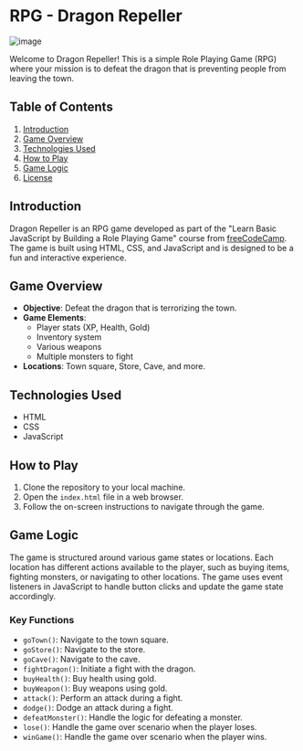 # RPG - Dragon Repeller
![image](https://github.com/YorkieDev/DragonRepellerRPG/assets/42919623/4f1d252e-8870-4025-be28-8df702748171)


Welcome to Dragon Repeller! This is a simple Role Playing Game (RPG) where your mission is to defeat the dragon that is preventing people from leaving the town.

## Table of Contents

1. [Introduction](#introduction)
2. [Game Overview](#game-overview)
3. [Technologies Used](#technologies-used)
4. [How to Play](#how-to-play)
5. [Game Logic](#game-logic)
6. [License](#license)

## Introduction

Dragon Repeller is an RPG game developed as part of the "Learn Basic JavaScript by Building a Role Playing Game" course from [freeCodeCamp](https://www.freecodecamp.org/learn/javascript-algorithms-and-data-structures-v8/). The game is built using HTML, CSS, and JavaScript and is designed to be a fun and interactive experience.

## Game Overview

- **Objective**: Defeat the dragon that is terrorizing the town.
- **Game Elements**: 
  - Player stats (XP, Health, Gold)
  - Inventory system
  - Various weapons
  - Multiple monsters to fight
- **Locations**: Town square, Store, Cave, and more.

## Technologies Used

- HTML
- CSS
- JavaScript

## How to Play

1. Clone the repository to your local machine.
2. Open the `index.html` file in a web browser.
3. Follow the on-screen instructions to navigate through the game.

## Game Logic

The game is structured around various game states or locations. Each location has different actions available to the player, such as buying items, fighting monsters, or navigating to other locations. The game uses event listeners in JavaScript to handle button clicks and update the game state accordingly.

### Key Functions

- `goTown()`: Navigate to the town square.
- `goStore()`: Navigate to the store.
- `goCave()`: Navigate to the cave.
- `fightDragon()`: Initiate a fight with the dragon.
- `buyHealth()`: Buy health using gold.
- `buyWeapon()`: Buy weapons using gold.
- `attack()`: Perform an attack during a fight.
- `dodge()`: Dodge an attack during a fight.
- `defeatMonster()`: Handle the logic for defeating a monster.
- `lose()`: Handle the game over scenario when the player loses.
- `winGame()`: Handle the game over scenario when the player wins.

